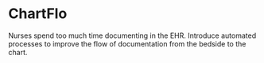 # ChartFlo
Nurses spend too much time documenting in the EHR. Introduce automated processes to improve  the flow of documentation from the bedside to the chart. 
